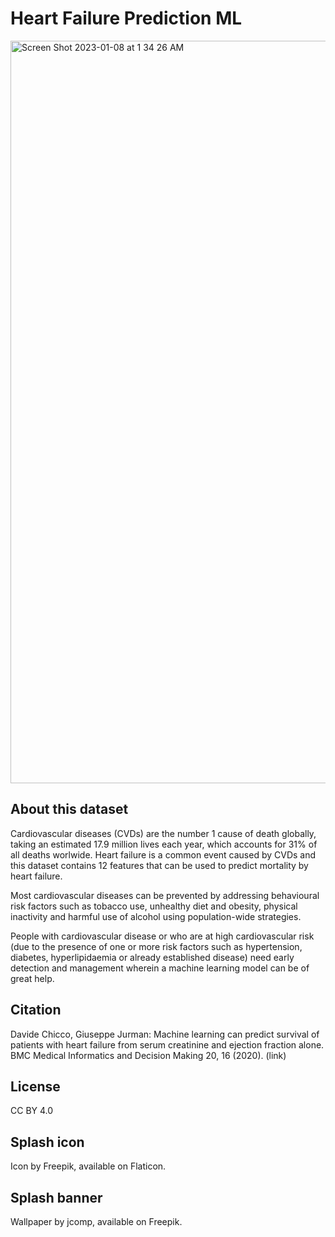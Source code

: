 # Heart Failure Prediction ML

<img width="1188" alt="Screen Shot 2023-01-08 at 1 34 26 AM" src="https://user-images.githubusercontent.com/91855302/211185757-c3b9b50f-4ddd-4162-9251-ea1895d310b8.png">


## About this dataset
Cardiovascular diseases (CVDs) are the number 1 cause of death globally, taking an estimated 17.9 million lives each year, which accounts for 31% of all deaths worlwide.
Heart failure is a common event caused by CVDs and this dataset contains 12 features that can be used to predict mortality by heart failure.

Most cardiovascular diseases can be prevented by addressing behavioural risk factors such as tobacco use, unhealthy diet and obesity, physical inactivity and harmful use of alcohol using population-wide strategies.

People with cardiovascular disease or who are at high cardiovascular risk (due to the presence of one or more risk factors such as hypertension, diabetes, hyperlipidaemia or already established disease) need early detection and management wherein a machine learning model can be of great help.

## Citation
Davide Chicco, Giuseppe Jurman: Machine learning can predict survival of patients with heart failure from serum creatinine and ejection fraction alone. BMC Medical Informatics and Decision Making 20, 16 (2020). (link)

## License
CC BY 4.0

## Splash icon
Icon by Freepik, available on Flaticon.

## Splash banner
Wallpaper by jcomp, available on Freepik.
